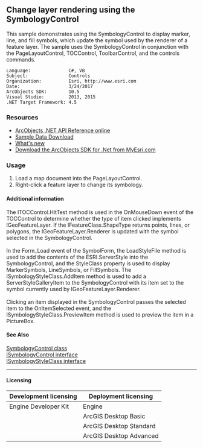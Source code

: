 ## Change layer rendering using the SymbologyControl

  <div xmlns="http://www.w3.org/1999/xhtml" xmlns:my="http://schemas.microsoft.com/office/infopath/2003/myXSD/2006-02-10T23:25:53">This sample demonstrates using the SymbologyControl to display marker, line, and fill symbols, which update the symbol used by the renderer of a feature layer. The sample uses the SymbologyControl in conjunction with the PageLayoutControl, TOCControl, ToolbarControl, and the controls commands.</div>  


<!-- TODO: Fill this section below with metadata about this sample-->
```
Language:              C#, VB
Subject:               Controls
Organization:          Esri, http://www.esri.com
Date:                  3/24/2017
ArcObjects SDK:        10.5
Visual Studio:         2013, 2015
.NET Target Framework: 4.5
```

### Resources

* [ArcObjects .NET API Reference online](http://desktop.arcgis.com/en/arcobjects/latest/net/webframe.htm)  
* [Sample Data Download](../../releases)  
* [What's new](http://desktop.arcgis.com/en/arcobjects/latest/net/webframe.htm#05247c04-bfd9-4e36-ae09-bc6e833c3b14.htm)  
* [Download the ArcObjects SDK for .Net from MyEsri.com](https://my.esri.com/)  

### Usage
1. Load a map document into the PageLayoutControl.    
1. Right-click a feature layer to change its symbology.   





#### Additional information  
<div xmlns="http://www.w3.org/1999/xhtml" xmlns:my="http://schemas.microsoft.com/office/infopath/2003/myXSD/2006-02-10T23:25:53">The ITOCControl.HitTest method is used in the OnMouseDown event of the TOCControl to determine whether the type of item clicked implements IGeoFeatureLayer. If the IFeatureClass.ShapeType returns points, lines, or polygons, the IGeoFeatureLayer.Renderer is updated with the symbol selected in the SymbologyControl.</div>  
<div xmlns="http://www.w3.org/1999/xhtml" xmlns:my="http://schemas.microsoft.com/office/infopath/2003/myXSD/2006-02-10T23:25:53"> </div>  
<div xmlns="http://www.w3.org/1999/xhtml" xmlns:my="http://schemas.microsoft.com/office/infopath/2003/myXSD/2006-02-10T23:25:53">In the Form_Load event of the SymbolForm, the LoadStyleFile method is used to add the contents of the ESRI.ServerStyle into the SymbologyControl, and the StyleClass property is used to display MarkerSymbols, LineSymbols, or FillSymbols. The ISymbologyStyleClass.AddItem method is used to add a ServerStyleGalleryItem to the SymbologyControl with its item set to the symbol currently used by IGeoFeatureLayer.Renderer.</div>  
<div xmlns="http://www.w3.org/1999/xhtml" xmlns:my="http://schemas.microsoft.com/office/infopath/2003/myXSD/2006-02-10T23:25:53"> </div>  
<div xmlns="http://www.w3.org/1999/xhtml" xmlns:my="http://schemas.microsoft.com/office/infopath/2003/myXSD/2006-02-10T23:25:53">Clicking an item displayed in the SymbologyControl passes the selected item to the OnItemSelected event, and the ISymbologyStyleClass.PreviewItem method is used to preview the item in a PictureBox.</div>  


#### See Also  
[SymbologyControl class](http://desktop.arcgis.com/search/?q=SymbologyControl%20class&p=0&language=en&product=arcobjects-sdk-dotnet&version=&n=15&collection=help)  
[ISymbologyControl interface](http://desktop.arcgis.com/search/?q=ISymbologyControl%20interface&p=0&language=en&product=arcobjects-sdk-dotnet&version=&n=15&collection=help)  
[ISymbologyStyleClass interface](http://desktop.arcgis.com/search/?q=ISymbologyStyleClass%20interface&p=0&language=en&product=arcobjects-sdk-dotnet&version=&n=15&collection=help)  


---------------------------------

#### Licensing  
| Development licensing | Deployment licensing | 
| ------------- | ------------- | 
| Engine Developer Kit | Engine |  
|  | ArcGIS Desktop Basic |  
|  | ArcGIS Desktop Standard |  
|  | ArcGIS Desktop Advanced |  


